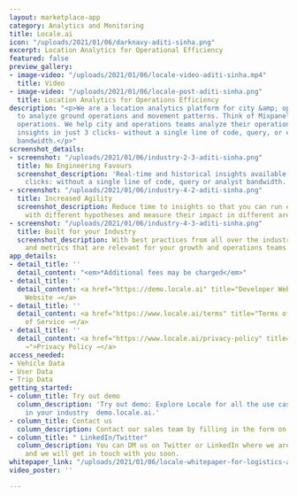```yaml
---
layout: marketplace-app
category: Analytics and Monitoring
title: Locale.ai
icon: "/uploads/2021/01/06/darknavy-aditi-sinha.png"
excerpt: Location Analytics for Operational Efficiency
featured: false
preview_gallery:
- image-video: "/uploads/2021/01/06/locale-video-aditi-sinha.mp4"
  title: Video
- image-video: "/uploads/2021/01/06/locale-post-aditi-sinha.png"
  title: Location Analytics for Operations Efficiency
description: "<p>We are a location analytics platform for city &amp; operations teams
  to analyze ground operations and movement patterns. Think of Mixpanel for real-world
  operations. We help city and operations teams analyze their operations and get hyperlocal
  insights in just 3 clicks- without a single line of code, query, or engineering
  bandwidth.</p>"
screenshot_details:
- screenshot: "/uploads/2021/01/06/industry-2-3-aditi-sinha.png"
  title: No Engineering Favours
  screenshot_description: 'Real-time and historical insights available in just three
    clicks: without a single line of code, query or analyst bandwidth.'
- screenshot: "/uploads/2021/01/06/industry-4-2-aditi-sinha.png"
  title: Increased Agility
  screenshot_description: Reduce time to insights so that you can run experiments
    with different hypotheses and measure their impact in different areas.
- screenshot: "/uploads/2021/01/06/industry-4-3-aditi-sinha.png"
  title: Built for your Industry
  screenshot_description: With best practices from all over the industry and visualizations
    and metrics that are relevant for your growth and operations teams.
app_details:
- detail_title: ''
  detail_content: "<em>*Additional fees may be charged</em>"
- detail_title: ''
  detail_content: <a href="https://demo.locale.ai" title="Developer Website →">Developer
    Website →</a>
- detail_title: ''
  detail_content: <a href="https://www.locale.ai/terms" title="Terms of Service →">Terms
    of Service →</a>
- detail_title: ''
  detail_content: <a href="https://www.locale.ai/privacy-policy" title="Privacy Policy
    →">Privacy Policy →</a>
access_needed:
- Vehicle Data
- User Data
- Trip Data
getting_started:
- column_title: Try out demo
  column_description: 'Try out demo: Explore Locale for all the use cases it offers
    in your industry  demo.locale.ai.'
- column_title: Contact us
  column_description: Contact our sales team by filling in the form on this page.
- column_title: " LinkedIn/Twitter"
  column_description: You can DM us on Twitter or LinkedIn where we are very active
    and we will get in touch with you soon.
whitepaper_link: "/uploads/2021/01/06/locale-whitepaper-for-logistics-aditi-sinha.pdf"
video_poster: ''

---
```

